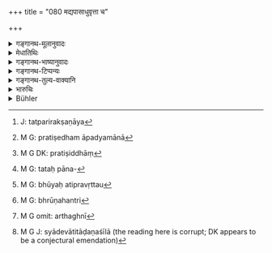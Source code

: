 +++
title = "080 मद्यपासाधुवृत्ता च"

+++

<details><summary>गङ्गानथ-मूलानुवादः</summary>

If the wife is a drunkard, or false in conduct, or rebellious, or diseased or mischievous, or wasteful,—she should be superseded.—(80)
</details>

<details><summary>मेधातिथिः</summary>

**मद्यपा**सौ मद्यपानरता । पक्तिसंस्कारगृहकार्यानुष्ठानासमर्था तत्परिजागरया,[^२१३] सा परिवेदनायाम् अर्हति । या तु गुरुभिः प्रतिषिद्धमद्यपाना,[^२१४] तस्या दण्डं वक्ष्यति "प्रतिषेधे[^२१५] पिबेत्" (म्ध् ९.८४) इति । स्वयं नियमस्य त्व् अन्यनियमव्यतिक्रमवत् प्रायश्चित्तेन प्रत्यापत्तिर् युक्ता, पुनर् अधिवेदनं च । तथा च धर्मानुष्ठानप्रजोत्पत्तिगृहकार्योपघातनिमित्तान्य् अधिवेदननिमित्तानि पठ्यन्ते "**प्रतिकूला व्याधितार्थघ्नी**" इति । ब्राह्मण्यास् तु शास्त्रेण प्रतिषिद्धमद्यायास् तत्पानप्रायश्चित्तम्[^२१६] एव भूयो ऽप्रवृत्तौ,[^२१७] पातित्यं तु "भ्रूणहनि[^२१८] हीनसेवायां स्त्री पतति" (ग्ध् २१.९) इति परिसंख्यानान् न मद्यपाने पातित्यम् इति । तद् एकादशे वक्ष्यामः । उक्तं च पञ्चमे (म्ध् ५.८९) । 


[^२१८]:
     M G: bhrūṇahantri


[^२१७]:
     M G: bhūyaḥ atipravṛttau


[^२१६]:
     M G: tataḥ pāna-


[^२१५]:
     M G DK: pratiṣiddhāṃ


[^२१४]:
     M G: pratiṣedham āpadyamānā


[^२१३]:
     J: tatparirakṣaṇāya

- **असत्यवृत्ता** असाध्वाचारा भृत्येष्व् असत्परुषवाक्, बलिकर्मणां प्राग् एव भुङ्क्ते, दैवपित्र्ययोर् ब्राह्मणभोजनादौ न श्रद्धावती । **अर्थघ्नी**[^२१९] अतिव्ययशीला भाण्डोपस्करणं न परिरक्षति अनल्पमूल्येन क्रीणाति । **हिंस्रा** नाकुलशङ्कया भृत्याद्यतिताडणशीला[^२२०] । अन्वाहिकस्य व्ययस्यापहन्त्री । **अधिवेदनं** तस्या उपर्य् अन्याविवाहः ॥ ९.८० ॥


[^२२०]:
     M G J: syādevātitāḍaṇaśīlā (the reading here is corrupt; DK appears to be a conjectural emendation)


[^२१९]:
     M G omit: arthaghnī

_अन्यसाम् अप्य् अधिवेदनम् आह ।_
</details>

<details><summary>गङ्गानथ-भाष्यानुवादः</summary>

‘*Drunkard*’—addicted to drinking wine; and hence incapable of looking after cooking, and other household work. Such a woman deserves “supersession.” If she persists in drinking, even after she has been forbidden by her elders, she shall undergo the punishment laid down later on, in verse 84. For the sin of transgressing what she ought to observe, she should perform an expiatory rite; but on repetition, she shall be superseded.

Other grounds for supersession have been laid down as hampering the due fulfilment of religious rites, begetting of children and other household duties.

In the case of the *Brāhmaṇa* woman, for whom wine-drinking has been forbidden by the scriptures, there is to be expiation of the sin of drinking, if the act is not repeated. She does not become an outcast, since the grounds for women being outcasts have been enumerated—‘abortion, and service of low-born men are the grounds for women becoming outcasts’—(says Gautama, 21.9.) All this we shall explain under Discourse XI; it has been dealt with under Discourse V also.

‘*False in Conduct*’—whose conduct is not good; for instance, whose treatment of servants is harsh, who takes her food even before the religious offerings have been made, who has no faith in rites in honour of gods and *pitṛs*, or in the feeding of Brāhmṇnas and such religious acts.

‘*Wasteful*’—who is a spendthrift, and does not take proper care of her utensils and furniture, and buys them at high prices and so forth.

‘*Mischievous*’—who is inclined to inflict punishments for very small offences (?), and who is prone to interfere with ordinary daily expenditure (?).

‘*Supersession*’—*i.e*., marrying of a wife over and above the said one.—(80)
</details>

<details><summary>गङ्गानथ-टिप्पन्यः</summary>

This verse is quoted in *Parāśaramādhava* (Ācāra, p. 508), which
explains ‘*vyādhitā*’ as ‘suffering from a long lingering disease—in
*Madanapārijāta* (p. 188), which adds the following notes:—‘*Madyapā*’,
the woman who is addicted to drinking what is forbidden for the caste to
which she belongs,—‘*asatyavṛttā*,’ whose conduct is not
good,—‘*pratikūlā*,’ in the habit of doing tilings disagreeable to her
husband and of beating her children, servants and others,—‘*arthaghnī*,’
prone, through idleness, to wasting money,—‘*adhivedana*’ means the
taking of another wife.

It is quoted in *Aparārka* (p. 100), which adds the note that
‘*vyādhitā*’ means suffering from a lingering disease;—it quotes this
verse in support of the view that what is meant to be a ground for
superseding the wife is not the drinking of *liquor*, but the drinking
of any intoxicant; the drinking of wine being one of the ‘serious’ sins,
it would make the woman liable to be renounced, and not only superseded.

It is quoted in *Vīramitrodaya* (Saṃskāra, p. 871), whieh adds that
‘*Madyapā*’ here has been held by older writers to refer only to women
of the twice-born castes; but in reality it refers to all the four
castes, for all of whom the drinking of all the three kinds of
‘wine’—*Gauḍī*, *Mādhvī* and *Paiṣṭī*—is forbidden;—‘*asatyavṛttā*’ is
ill-behaved or untruthful;—‘*pratikūlā*,’ acting in ways injurious to
her husband;—‘*vyādhitā*,’ suffering from such diseases as render her
unfit for household work;—‘*hiṃsrā*’, addicted to beating children and
maidservants;—‘*arthaghnī*’, ‘prone to wasting the wealth
acquired;’—‘*sarvadā*’ is to be construed as qualifying ‘*asatyavṛttā*’
and the other epithets,—the meaning being the wife who is *always*
untruthful.

It is quoted in *Saṃskāraratnamālā* (p. 592), which explains
‘*vyādhitā*’ as a ‘confirmed invalid.’
</details>

<details><summary>गङ्गानथ-तुल्य-वाक्यानि</summary>

**(verses 9.77-84)  
**

See Comparative notes for [Verse
9.77].
</details>

<details><summary>भारुचिः</summary>

अत्र कश्चिद् आह- सत्य् अपि जात्यर्थाविशेषे "देवानाम् अश्नता हविः" इति लिङ्गात् पुंस एव ब्राह्मणस्य सुरापानप्रतिषेधो नियमन गम्यते, ब्राह्मण्यास् तु क्xअत्रियवैश्यवद् अप्रतिषेधस् तल्लिङ्गाद् विज्ञायते । तथा च तद्वधे क्षत्रियवैश्यवधप्रायश्चित्तम् उपपातकं वक्ष्यति । उपस्पर्शने च शूद्रसाम्यम् । स्त्रीशूद्रोच्छिष्टभक्षणे च । स्मृत्यन्तरे च परिसंख्यातं तासां पातकम् । "ब्रूणहनि हीनवर्णसेवायां च स्त्री पतति" । श्रुतौ च शतकुम्भासुरासंप्रदानं विहितम् । स्त्रीश्राद्धे विशेषः । "प्रति[षि]द्धापि चेद् या तु मद्यम् अभ्युदयेष्व् अपि" इति वचनान् मद्यपानं सर्वस्त्रीणां प्रतिषिद्धम्, न तु विशिष्टसुरायाः । द्विजातिस्त्रीणां क्षत्रियवैश्यवत् । एवं च सति नियमपक्षमात्रायाः स्वयं गुरुवचनेन [वा प्रतिषिद्धाया मद्यपाने ऽध्]इवेदनं तस्या वेदितव्यम् इति । तद् अयुक्तम् । "पतत्य् अर्धं शरीरस्य यस्य भार्या सुरां पिबेत्" इत्यादिस्मृत्यन्तरदर्शनात् । "देवानाम् अश्नता हविः" इत्य् अस्यार्थवादार्थत्वाच् च । ब्राह्म[ण्यापि] सुरापानं न कर्तव्यम् इति । अधिवेदनं नाम तद् उपर्य् अन्या[वि]वाहः । एतेष्व् अपि च निमित्तेषु धर्महानौ; न नियमेनाधिवेदनम्; तत्र हि प्रायश्चित्तैर् अर्ध[पाप]हानिः तासां [शक्यत्वात्] ऋजूकर्तुम् ॥ ९.८० ॥
</details>

<details><summary>Bühler</summary>

080	She who drinks spirituous liquor, is of bad conduct, rebellious, diseased, mischievous, or wasteful, may at any time be superseded (by another wife).
</details>
